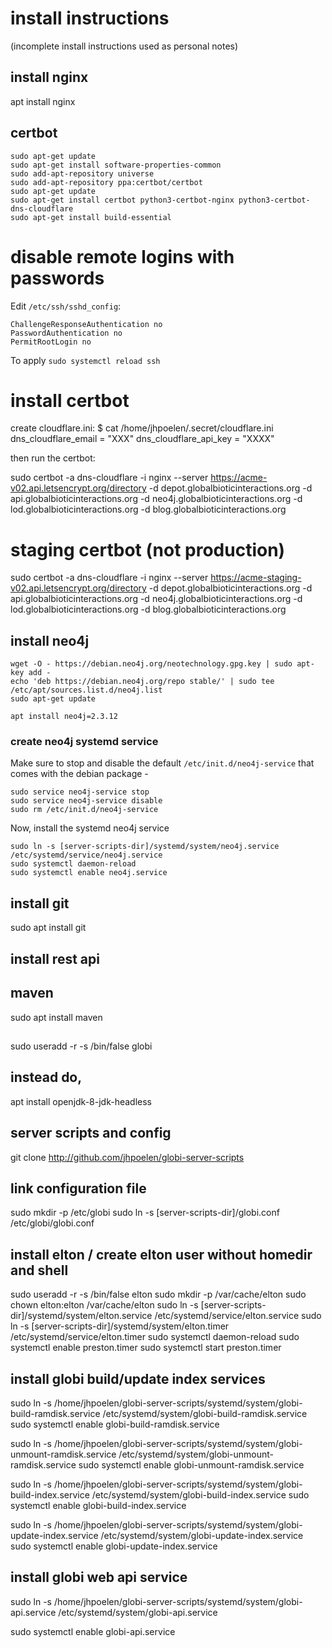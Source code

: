 # install instructions

(incomplete install instructions used as personal notes)

## install nginx

apt install nginx

## certbot

```
sudo apt-get update
sudo apt-get install software-properties-common
sudo add-apt-repository universe
sudo add-apt-repository ppa:certbot/certbot
sudo apt-get update
sudo apt-get install certbot python3-certbot-nginx python3-certbot-dns-cloudflare
sudo apt-get install build-essential
```


# disable remote logins with passwords

Edit ```/etc/ssh/sshd_config```:

```
ChallengeResponseAuthentication no
PasswordAuthentication no
PermitRootLogin no
```

To apply ```sudo systemctl reload ssh```

# install certbot

create cloudflare.ini:
$ cat /home/jhpoelen/.secret/cloudflare.ini 
dns_cloudflare_email = "XXX"
dns_cloudflare_api_key = "XXXX"

then run the certbot:

sudo certbot -a dns-cloudflare -i nginx --server https://acme-v02.api.letsencrypt.org/directory -d depot.globalbioticinteractions.org -d api.globalbioticinteractions.org -d neo4j.globalbioticinteractions.org -d lod.globalbioticinteractions.org -d blog.globalbioticinteractions.org

# staging certbot (not production)

sudo certbot -a dns-cloudflare -i nginx --server https://acme-staging-v02.api.letsencrypt.org/directory -d depot.globalbioticinteractions.org -d api.globalbioticinteractions.org -d neo4j.globalbioticinteractions.org -d lod.globalbioticinteractions.org -d blog.globalbioticinteractions.org

## install neo4j

```
wget -O - https://debian.neo4j.org/neotechnology.gpg.key | sudo apt-key add -
echo 'deb https://debian.neo4j.org/repo stable/' | sudo tee /etc/apt/sources.list.d/neo4j.list
sudo apt-get update

apt install neo4j=2.3.12
```
### create neo4j systemd service

Make sure to stop and disable the default ```/etc/init.d/neo4j-service``` that comes with the debian package - 

```
sudo service neo4j-service stop
sudo service neo4j-service disable
sudo rm /etc/init.d/neo4j-service
```

Now, install the systemd neo4j service

```
sudo ln -s [server-scripts-dir]/systemd/system/neo4j.service /etc/systemd/service/neo4j.service
sudo systemctl daemon-reload
sudo systemctl enable neo4j.service 
```


## install git 
sudo apt install git


## install rest api
## maven
sudo apt install maven



## 
sudo useradd -r -s /bin/false globi

## instead do,
apt install openjdk-8-jdk-headless

## server scripts and config
git clone http://github.com/jhpoelen/globi-server-scripts

## link configuration file
sudo mkdir -p /etc/globi
sudo ln -s [server-scripts-dir]/globi.conf /etc/globi/globi.conf

## install elton / create elton user without homedir and shell
sudo useradd -r -s /bin/false elton
sudo mkdir -p /var/cache/elton
sudo chown elton:elton /var/cache/elton
sudo ln -s [server-scripts-dir]/systemd/system/elton.service /etc/systemd/service/elton.service
sudo ln -s [server-scripts-dir]/systemd/system/elton.timer /etc/systemd/service/elton.timer
sudo systemctl daemon-reload
sudo systemctl enable preston.timer
sudo systemctl start preston.timer

## install globi build/update index services
sudo ln -s /home/jhpoelen/globi-server-scripts/systemd/system/globi-build-ramdisk.service /etc/systemd/system/globi-build-ramdisk.service
sudo systemctl enable globi-build-ramdisk.service

sudo ln -s /home/jhpoelen/globi-server-scripts/systemd/system/globi-unmount-ramdisk.service /etc/systemd/system/globi-unmount-ramdisk.service
sudo systemctl enable globi-unmount-ramdisk.service

sudo ln -s /home/jhpoelen/globi-server-scripts/systemd/system/globi-build-index.service /etc/systemd/system/globi-build-index.service
sudo systemctl enable globi-build-index.service

sudo ln -s /home/jhpoelen/globi-server-scripts/systemd/system/globi-update-index.service /etc/systemd/system/globi-update-index.service
sudo systemctl enable globi-update-index.service

## install globi web api service
sudo ln -s /home/jhpoelen/globi-server-scripts/systemd/system/globi-api.service /etc/systemd/system/globi-api.service

sudo systemctl enable globi-api.service 
